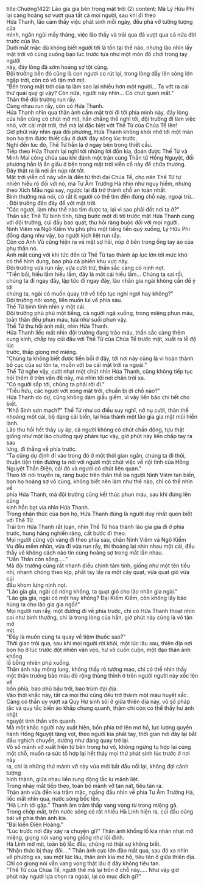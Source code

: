 title:Chương1422: Lão gia gia bên trong mặt trời (2)
content:
Mà Lý Hữu Phỉ lại càng hoảng sợ vượt qua tất cả mọi người, sau khi đi theo<br>Hứa Thanh, lão cảm thấy việc phát sinh mỗi ngày, đều phá vỡ tưởng tượng của<br>mình, ngắn ngủi mấy tháng, việc lão thấy và trải qua đã vượt qua cả nửa đời<br>trước của lão.<br>Dưới mắt mặc dù không biết người tới là tồn tại thế nào, nhưng lão nhìn lấy<br>mặt trời vô cùng cuồng bạo lúc trước tựa như một món đồ chơi trong tay người<br>này, đáy lòng đã sớm hoảng sợ tột cùng.<br>Đội trưởng bên đó cũng là con ngươi co rút lại, trong lòng dấy lên sóng lớn<br>ngập trời, còn có vô tận mờ mịt.<br>"Bên trong mặt trời của ta làm sao lại nhiều hơn một người... Ta vớt ra cái<br>thứ quái quỷ gì vậy? Còn nữa, người này nhìn... Có chút quen mắt."<br>Thân thể đội trưởng run rẩy.<br>Cùng nhau run rẩy, còn có Hứa Thanh.<br>Hứa Thanh nhìn qua thân ảnh cầm mặt trời đi tới phía mình này, đáy lòng<br>của hắn cũng có chút mờ mịt, hắn chẳng thể nghĩ tới, đội trưởng đi làm việc<br>nhỏ, vớt cái mặt trời, thế mà lại đặc biệt vớt Thế Tử của Chúa Tể lên!<br>Giờ phút này nhìn qua đối phương, Hứa Thanh không khỏi nhớ tới một màn<br>bọn họ tìm được thiết cầu ở dưới đáy sông lúc trước.<br>Nghĩ đến lúc đó, Thế Tử hẳn là ở ngay bên trong thiết cầu.<br>Tiếp theo Hứa Thanh lại nghĩ tới những lời đồn kia, đoán được Thế Tử và<br>Minh Mai công chúa sau khi đánh một trận cùng Thần tử Hồng Nguyệt, đối<br>phương hẳn là ẩn giấu ở bên trong mặt trời viễn cổ này để chữa thương.<br>Đây thật ra là nơi ẩn núp rất tốt.<br>Mặt trời viễn cổ này vốn là đến từ thời đại Chúa Tể, cho nên Thế Tử tự<br>nhiên hiểu rõ đối với nó, mà Tự Âm Trường Hà nhìn như nguy hiểm, nhưng<br>theo Xích Mẫu ngủ say, ngược lại đã trở thành chỗ an toàn nhất.<br>Bình thường mà nói, có rất ít người có thể tìm đến đúng chỗ này, ngoại trừ..<br>. Đội trưởng đến đây để vớt mặt trời.<br>"Các ngươi, làm như thế nào tìm được ta, lại vì sao phải đốt nơi ta ở?"<br>Thần sắc Thế Tử bình tĩnh, từng bước một đi tới trước mặt Hứa Thanh cùng<br>với đội trưởng, cúi đầu bao quát, thu hồi ràng buộc đối với mọi người.<br>Ninh Viêm và Ngô Kiếm Vu phù phù một tiếng liền quỳ xuống, Lý Hữu Phỉ<br>đồng dạng như vậy, ba người kịch liệt run rẩy.<br>Còn có Anh Vũ cũng hiện ra vẻ mặt sợ hãi, núp ở bên trong ống tay áo của<br>phụ thân nó.<br>Ánh mắt cùng với khí tức đến từ Thế Tử tạo thành áp lực lớn tới mức khó<br>có thể hình dung, bao phủ cả phiến khu vực này.<br>Đội trưởng vừa run rẩy, vừa cười trừ, thần sắc càng có nịnh nọt.<br>"Tiền bối, hiểu lầm hiểu lầm, đây là một cái hiểu lầm... Chúng ta sai rồi,<br>chúng ta đi ngay đây, lập tức đi ngay đây, lão nhân gia ngài không cần để ý tới<br>chúng ta, ngài có muốn quay trở về tiếp tục nghỉ ngơi hay không?"<br>Đội trưởng nói xong, liền muốn lui về phía sau.<br>Thế Tử bình tĩnh nhìn y một cái.<br>Đội trưởng phù phù một tiếng, cả người ngã xuống, trong miệng phun máu,<br>toàn thân đều phun máu, tựa như suối phun vậy.<br>Thế Tử thu hồi ánh mắt, nhìn Hứa Thanh.<br>Hứa Thanh liếc mắt nhìn đội trưởng đang trào máu, thần sắc càng thêm<br>cung kính, chắp tay cúi đầu với Thế Tử của Chúa Tể trước mặt, xuất ra lễ độ lúc<br>trước, thấp giọng mở miệng.<br>"Chúng ta không biết được tiền bối ở đây, tới nơi này cũng là vì hoàn thành<br>bố cục của sư tôn ta, muốn vớt ba cái mặt trời ra ngoài."<br>Thế Tử nghe vậy, cười nhạt một chút nhìn Hứa Thanh, cũng không tiếp tục<br>hỏi thêm ở trên vấn đề này, mà nhìn tới nơi chân trời xa.<br>"Có người sắp tới, chúng ta phải rời đi."<br>"Tiểu hữu, các ngươi vớt xong mặt trời, chuẩn bị đi chỗ nào?"<br>Hứa Thanh do dự, cũng không dám giấu giếm, vì vậy liền báo chi tiết cho<br>biết.<br>"Khổ Sinh sơn mạch?" Thế Tử như có điều suy nghĩ, nở nụ cười, thân thể<br>nhoáng một cái, bộ dạng cải biến, lại hóa thành một lão gia gia mặt mũi hiền<br>lành.<br>Lão thu hồi hết thảy uy áp, cả người không có chút chấn động, tựu thật<br>giống như một lão chưởng quỹ phàm tục vậy, giờ phút này liền chắp tay ra sau<br>lưng, đi thẳng về phía trước.<br>"Ta cũng dự định đi vào trong đó ở một thời gian ngắn, chúng ta đi thôi,<br>thuận tiện trên đường ta nói với ngươi một chút việc về nội tình của Hồng<br>Nguyệt Thần Điện, cái đó và ngươi có chút liên quan."<br>Theo lời nói truyền ra, ràng buộc trên thân thể ba người Ninh Viêm tan biến,<br>bọn họ hoảng sợ vô cùng, không biết nên làm như thế nào, chỉ có thể nhìn về<br>phía Hứa Thanh, mà đội trưởng cũng kết thúc phun máu, sau khi đứng lên cũng<br>kinh hồn bạt vía nhìn Hứa Thanh.<br>Trong nhận thức của bọn họ, Hứa Thanh đúng là người duy nhất quen biết<br>với Thế Tử.<br>Trái tim Hứa Thanh rất loạn, nhìn Thế Tử hóa thành lão gia gia đi ở phía<br>trước, hung hăng nghiến răng, cất bước đi theo.<br>Mọi người cũng vội vàng đi theo phía sau, chân Ninh Viêm và Ngô Kiếm<br>Vu đều mềm nhũn, vừa đi vừa run rẩy, thi thoảng lại nhìn nhau một cái, đều<br>thấy vẻ không cách nào tin cùng hoảng sợ trong mắt lẫn nhau.<br>"Uẩn Thần còn sống....."<br>Mà đội trưởng cũng rất nhanh điều chỉnh tâm tính, giống như một tên tiểu<br>nhị, nhanh chóng theo kịp, phất tay lấy ra một cây quạt, vừa quạt gió vừa cúi<br>đầu khom lưng nịnh nọt.<br>"Lão gia gia, ngài có nóng không, ta quạt gió cho lão nhân gia ngài."<br>"Lão gia gia, ngài có mệt hay không? Đại Kiếm Kiếm, còn không lấy bảo<br>hùng ra cho lão gia gia ngồi!"<br>Mọi người run rẩy, một đường đi về phía trước, chỉ có Hứa Thanh thoạt nhìn<br>coi như bình thường, chỉ là trong lòng của hắn, giờ phút này cũng là vô tận mờ<br>mịt.<br>"Đây là muốn cùng ta quay về tiệm thuốc sao?"<br>Thời gian trôi qua, sau khi mọi người rời khỏi, một lúc lâu sau, thiên địa nơi<br>bọn họ ở lúc trước đột nhiên vặn vẹo, hư vô cuồn cuộn, một đạo thân ảnh khổng<br>lồ bỗng nhiên phủ xuống.<br>Thân ảnh này mông lung, không thấy rõ tướng mạo, chỉ có thể nhìn thấy<br>một thân trường bào màu đỏ rộng thùng thình ở trên người người này xốc lên về<br>bốn phía, bao phủ bầu trời, bao trùm đại địa.<br>Vào thời khắc này, tất cả mọi thứ cũng đều trở thành một màu huyết sắc.<br>Càng có thần uy vượt xa Quy Hư sinh sôi ở giữa thiên địa này, vô số pháp<br>tắc và quy tắc biến ảo khắp chung quanh, thậm chí còn có thể thấy hư ảnh nhật<br>nguyệt tinh thần vờn quanh.<br>Mà một khắc người này xuất hiện, bốn phía trở lên mơ hồ, lực lượng quyền<br>hành Hồng Nguyệt tăng vọt, theo người kia phất tay, thời gian nơi đây lại bắt<br>đầu nghịch chuyển, dường như đang quay trở lại.<br>Vô số mảnh vỡ xuất hiện từ bên trong hư vô, không ngừng tụ hợp lại cùng<br>một chỗ, muốn ra sức tổ hợp lại hết thảy mọi thứ phát sinh lúc trước ở nơi này<br>ra, chỉ là những thứ mảnh vỡ này vừa mới bắt đầu nối lại, không đợi cảnh tượng<br>hình thành, giữa nhau liền rung động lắc lư mãnh liệt.<br>Trong nháy mắt tiếp theo, toàn bộ mảnh vỡ tan nát, tiêu tán ra.<br>Thân ảnh vừa đến kia trầm mặc, ngẩng đầu nhìn về phía Tự Âm Trường Hà,<br>liếc mắt nhìn qua, nước sông bốc lên.<br>"Hà Linh tới gặp." Thanh âm trầm thấp vang vọng từ trong miệng gã.<br>Trong chớp mắt, trên nước sông có rất nhiều Hà Linh hiện ra, cúi đầu cúng<br>bái về phía thân ảnh kia.<br>"Bái kiến Điện Hoàng."<br>"Lúc trước nơi đây xảy ra chuyện gì?" Thân ảnh khổng lồ kia nhàn nhạt mở<br>miệng, giọng nói vang vọng giống như lôi đình.<br>Hà Linh mờ mịt, toàn bộ lắc đầu, chúng nó thật sự không biết.<br>"Nhận thức bị thay đổi...." Thân ảnh cực lớn đảo mắt qua, sau đó xa nhìn<br>về phương xa, sau một lúc lâu, thân ảnh kia mơ hồ, tiêu tán ở giữa thiên địa.<br>Chỉ có giọng nói vẫn vang vọng thật lâu ở đây không tiêu tan.<br>"Thế Tử của Chúa Tể, ngươi thế mà lại trốn ở chỗ này..... Như vậy giờ<br>phút này ngươi lựa chọn ra ngoài, lại có mục đích gì?"